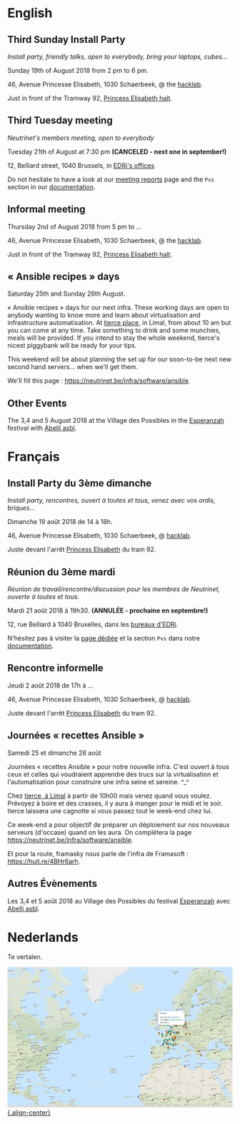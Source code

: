 <!-- TITLE: Agenda -->
<!-- SUBTITLE: Meetings, Réunions, Samenkomst, Install Parties, enz. -->

# English

## Third Sunday Install Party
*Install party, friendly talks, open to everybody, bring your laptops, cubes...*

Sunday 19th of August 2018 from 2 pm to 6 pm.

46, Avenue Princesse Elisabeth, 1030 Schaerbeek, @ the [hacklab](https://ps.zoethical.com/t/welcome-to-the-hacklab-bxl/1600).

Just in front of the Tramway 92, [Princess Elisabeth halt](https://www.openstreetmap.org/#map=19/50.87286/4.37672).

## Third Tuesday meeting
*Neutrinet's members meeting, open to everybody*

Tuesday 21th of August at 7:30 pm **(CANCELED - next one in september!)**
 
12, Belliard street, 1040 Brussels, in [EDRi's offices](https://osm.org/go/0EoS3yxK5?node=3396312894)

Do not hesitate to have a look at our [meeting reports](pvs) page and the `Pvs` section in our [documentation](all).

## Informal meeting

Thursday 2nd of August 2018 from 5 pm to ...

46, Avenue Princesse Elisabeth, 1030 Schaerbeek, @ the [hacklab](https://ps.zoethical.com/t/welcome-to-the-hacklab-bxl/1600).

Just in front of the Tramway 92, [Princess Elisabeth halt](https://www.openstreetmap.org/#map=19/50.87286/4.37672).

## « Ansible recipes » days

Saturday 25th and Sunday 26th August.

« Ansible recipes » days for our next infra.
These working days are open to anybody wanting to know more and learn about virtualisation and infrastructure automatisation.
At [tierce place](https://www.openstreetmap.org/way/488799960#map=19/50.69328/4.58161), in Limal, from about 10 am but you can come at any time.
Take something to drink and some munchies, meals will be provided.
If you intend to stay the whole weekend, tierce's nicest piggybank will be ready for your tips.

This weekend will be about planning the set up for our soon-to-be next new second hand servers… when we'll get them.

We'll fill this page : <https://neutrinet.be/infra/software/ansible>.

## Other Events

The 3,4 and 5 August 2018 at the Village des Possibles in the [Esperanzah](https://www.esperanzah.be/) festival with [Abelli asbl](http://www.abelli-asbl.be/?lang=fr).

# Français
## Install Party du 3ème dimanche
*Install party, rencontres, ouvert à toutes et tous, venez avec vos ordis, briques...*

Dimanche 19 août 2018 de 14 à 18h.

46, Avenue Princesse Elisabeth, 1030 Schaerbeek, @ [hacklab](https://ps.zoethical.com/t/welcome-to-the-hacklab-bxl/1600).

Juste devant l'arrêt [Princess Elisabeth](https://www.openstreetmap.org/#map=19/50.87286/4.37672) du tram 92.


## Réunion du 3ème mardi
*Réunion de travail/rencontre/discussion pour les membres de Neutrinet, ouverte à toutes et tous.*

Mardi 21 août 2018 à 19h30. **(ANNULÉE - prochaine en septembre!)**

12, rue Belliard à 1040 Bruxelles, dans les [bureaux d'EDRi](https://osm.org/go/0EoS3yxK5?node=3396312894).

N'hésitez pas à visiter la [page dédiée](pvs) et la section `Pvs` dans notre [documentation](all).

## Rencontre informelle

Jeudi  2 août 2018 de 17h à ...

46, Avenue Princesse Elisabeth, 1030 Schaerbeek, @ [hacklab](https://ps.zoethical.com/t/welcome-to-the-hacklab-bxl/1600).

Juste devant l'arrêt [Princess Elisabeth](https://www.openstreetmap.org/#map=19/50.87286/4.37672) du tram 92.

## Journées « recettes Ansible »

Samedi 25 et dimanche 26 août
 
Journées « recettes Ansible » pour notre nouvelle infra.
C'est ouvert à tous ceux et celles qui voudraient apprendre des trucs sur la virtualisation et l'automatisation pour construire une infra seine et sereine. ^_^

Chez [tierce, à Limal](https://www.openstreetmap.org/way/488799960#map=19/50.69328/4.58161) à partir de 10h00 mais venez quand vous voulez.
Prévoyez à boire et des crasses, il y aura à manger pour le midi et le soir.
tierce laissera une cagnotte si vous passez tout le week-end chez lui.

Ce week-end a pour objectif de préparer un déploiement sur nos nouveaux serveurs (d'occase) quand on les aura.
On complétera la page <https://neutrinet.be/infra/software/ansible>.

Et pour la route, framasky nous parle de l'infra de Framasoft : <https://huit.re/4BHr6arh>.

## Autres Évènements

Les 3,4 et 5 août 2018 au Village des Possibles du festival [Esperanzah](https://www.esperanzah.be/) avec [Abelli asbl](http://www.abelli-asbl.be/?lang=fr).

# Nederlands
Te vertalen.

[![Diyisp](/uploads/diyisp.jpg "Diyisp"){.align-center}](https://db.ffdn.org/)
